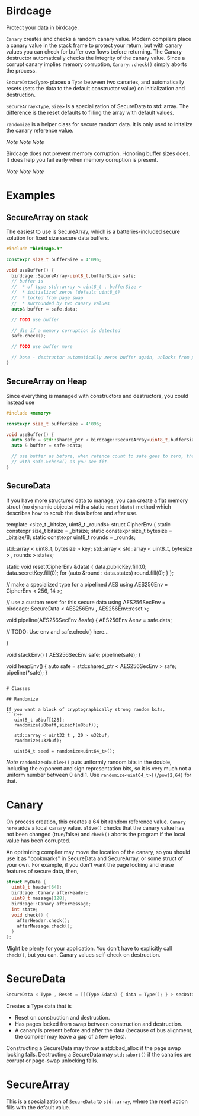 # Birdcage

Protect your data in birdcage.

`Canary` creates and checks a random canary value.  Modern compilers place a canary value in the stack frame to protect your return, but with canary values you can check for buffer overflows before returning.  The Canary destructor automatically checks the integrity of the canary value.  Since a corrupt canary implies memory corruption, `Canary::check()` simply aborts the process.

`SecureData<Type>` places a `Type` between two canaries, and automatically resets (sets the data to the default constructor value) on initialization and destruction.

`SecureArray<Type,Size>` is a specialization of SecureData to std::array.  The difference is the reset defaults to filling the array with default values.

`randomize` is a helper class for secure random data.  It is only used to initalize the canary reference value.

*Note* *Note* *Note*

Birdcage does not prevent memory corruption.  Honoring buffer sizes does.
It does help you fail early when memory corruption is present.

*Note* *Note* *Note*

# Examples

## SecureArray on stack

The easiest to use is SecureArray, which is a batteries-included secure solution for fixed size secure data buffers.

```C++
#include "birdcage.h"

constexpr size_t bufferSize = 4'096;

void useBuffer() {
  birdcage::SecureArray<uint8_t,bufferSize> safe;
  // buffer is
  //  * of type std::array < uint8_t , bufferSize >
  //  * initialized zeros (default uint8_t)
  //  * locked from page swap
  //  * surrounded by two canary values
  auto& buffer = safe.data;

  // TODO use buffer

  // die if a memory corruption is detected
  safe.check(); 

  // TODO use buffer more

  // Done - destructor automatically zeros buffer again, unlocks from page swap, and checks canary values
}
```

## SecureArray on Heap

Since everything is managed with constructors and destructors, you could instead use

```C++
#include <memory>

constexpr size_t bufferSize = 4'096;

void useBuffer() {
  auto safe = std::shared_ptr < birdcage::SecureArray<uint8_t,bufferSize> > ();
  auto & buffer = safe->data;

  // use buffer as before, when refence count to safe goes to zero, the destuctor checks and cleans it,
  // with safe->check() as you see fit.
}
```

## SecureData

If you have more structured data to manage, you can create a flat memory struct (no dynamic objects) with
a static `reset(data)` method which describes how to scrub the data before and after use.

template <size_t _bitsize, uint8_t _rounds>
struct CipherEnv {
  static constexpr size_t bitsize = _bitsize;
  static constexpr size_t bytesize = _bitsize/8;
  static constexpr uint8_t rounds = _rounds;
  
  std::array < uint8_t, bytesize > key;
  std::array < std::array < uint8_t, bytesize > , rounds > states;

  static void reset(CipherEnv &data) {
    data.publicKey.fill(0);
    data.secretKey.fill(0);
    for (auto &round : data.states) round.fill(0);
  }
};

// make a specialized type for a pipelined AES 
using AES256Env = CipherEnv < 256, 14 >;

// use a custom reset for this secure data
using AES256SecEnv = birdcage::SecureData < AES256Env , AES256Env::reset >;

void pipeline(AES256SecEnv &safe) {
  AES256Env &env = safe.data;

  // TODO: Use env and safe.check() here...
  
}

void stackEnv() {
  AES256SecEnv safe;
  pipeline(safe);
}

void heapEnv() {
  auto safe = std::shared_ptr < AES256SecEnv > safe;
  pipeline(*safe);
}

```

# Classes

## Randomize

If you want a block of cryptographically strong random bits,
```C++
   uint8_t u8buf[128];
   randomize(u8buff,sizeof(u8buf));

   std::array < uint32_t , 20 > u32buf;
   randomize(u32buf);

   uint64_t seed = randomize<uint64_t>();
```

*Note* `randomize<double>()` puts uniformly random bits in the double, including the exponent and sign representation bits, so it is very much not a uniform number between 0 and 1.  Use `randomize<uint64_t>()/pow(2,64)` for that.

# Canary
On process creation, this creates a 64 bit random reference value.  `Canary here` adds a local canary value. `alive()` checks that the canary value has not been changed (true/false) and `check()` aborts the program if the local value has been corrupted.

An optimizing compiler may move the location of the canary, so you should use it as "bookmarks" in SecureData and SecureArray, or some struct of your own.  For example, if you don't want the page locking and erase features of secure data, then,

```C++
struct MyData {
  uint8_t header[64];
  birdcage::Canary afterHeader;
  uint8_t message[128];
  birdcage::Canary afterMessage;
  int state;
  void check() {
    afterHeader.check();
    afterMessage.check();    
  }
};
```

Might be plenty for your application. You don't have to explicitly call `check()`, but you can.
Canary values self-check on destruction.

# SecureData
```C++
SecureData < Type , Reset = [](Type &data) { data = Type(); } > secData;
```
Creates a Type data that is
 - Reset on construction and destruction.
 - Has pages locked from swap between construction and destruction.
 - A canary is present before and after the data (because of bus alignment, the compiler may leave a gap of a few bytes).

Constructing a SecureData may throw a std::bad_alloc if the page swap locking fails.
Destructing a SecureData may `std::abort()` if the canaries are corrupt or page-swap unlocking fails.

# SecureArray

This is a specialization of `SecureData` to `std::array`, where the reset action fills with the default value.



